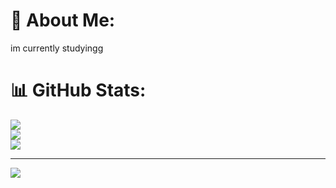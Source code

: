 # 💫 About Me:
im currently studyingg<br>

# 📊 GitHub Stats:
![](https://github-readme-stats.vercel.app/api?username=albarstring&theme=dark&hide_border=false&include_all_commits=false&count_private=false)<br/>
![](https://nirzak-streak-stats.vercel.app/?user=albarstring&theme=dark&hide_border=false)<br/>
![](https://github-readme-stats.vercel.app/api/top-langs/?username=albarstring&theme=dark&hide_border=false&include_all_commits=false&count_private=false&layout=compact)

---
[![](https://visitcount.itsvg.in/api?id=albarstring&icon=0&color=0)](https://visitcount.itsvg.in)

<!-- Proudly created with GPRM ( https://gprm.itsvg.in ) -->
